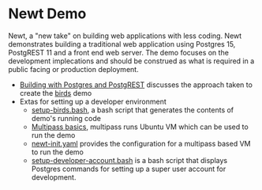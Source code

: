 
# Newt Demo

Newt, a "new take" on building web applications with less coding.
Newt demonstrates building a traditional web application using
Postgres 15, PostgREST 11 and a front end web server. The demo focuses
on the development implecations and should be construed as what is
required in a public facing or production deployment.

- [Building with Postgres and PostgREST](building-with-postgres-postgrest.md) discusses the approach taken to create the [birds](birds/) demo
- Extas for setting up a developer environment
    - [setup-birds.bash](setup-birds.bash), a bash script that generates the contents of demo's running code
    - [Multipass basics](multipass-basics.md), multipass runs Ubuntu VM which can be used to run the demo
    - [newt-init.yaml](newst-init.yaml) provides the configuration for a multipass based VM to run the demo
    - [setup-developer-account.bash](setup-developer-account.bash) is a bash script that displays Postgres commands for setting up a super user account for development.

